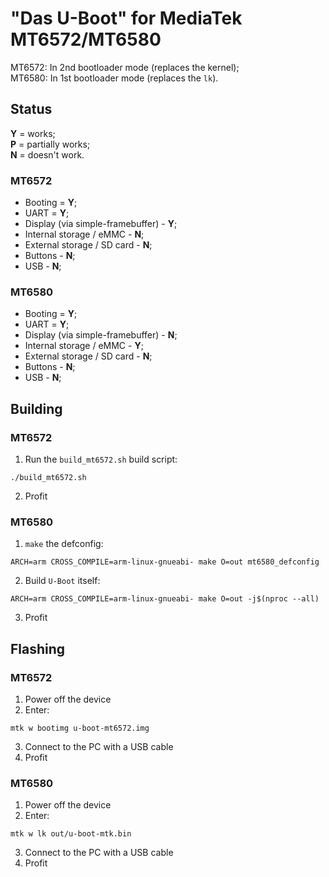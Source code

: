 # "Das U-Boot" for MediaTek MT6572/MT6580
MT6572: In 2nd bootloader mode (replaces the kernel);\
MT6580: In 1st bootloader mode (replaces the `lk`).

## Status
**Y** = works;\
**P** = partially works;\
**N** = doesn't work.

### MT6572
* Booting = **Y**;
* UART = **Y**;
* Display (via simple-framebuffer) - **Y**;
* Internal storage / eMMC - **N**;
* External storage / SD card - **N**;
* Buttons - **N**;
* USB - **N**;

### MT6580
* Booting = **Y**;
* UART = **Y**;
* Display (via simple-framebuffer) - **N**;
* Internal storage / eMMC - **Y**;
* External storage / SD card - **N**;
* Buttons - **N**;
* USB - **N**;

## Building
### MT6572
1. Run the `build_mt6572.sh` build script:
```
./build_mt6572.sh
```
2. Profit

### MT6580
1. `make` the defconfig:
```
ARCH=arm CROSS_COMPILE=arm-linux-gnueabi- make O=out mt6580_defconfig
```
2. Build `U-Boot` itself:
```
ARCH=arm CROSS_COMPILE=arm-linux-gnueabi- make O=out -j$(nproc --all)
```
3. Profit

## Flashing
### MT6572
1. Power off the device
2. Enter:
```
mtk w bootimg u-boot-mt6572.img
```
3. Connect to the PC with a USB cable
4. Profit

### MT6580
1. Power off the device
2. Enter:
```
mtk w lk out/u-boot-mtk.bin
```
3. Connect to the PC with a USB cable
4. Profit
